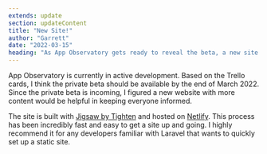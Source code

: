 ```yaml
---
extends: update
section: updateContent
title: "New Site!"
author: "Garrett"
date: "2022-03-15"
heading: "As App Observatory gets ready to reveal the beta, a new site to showcase it and provide updates was needed. There are so many exciting things coming!"
---
```

App Observatory is currently in active development. Based on the Trello cards, 
I think the private beta should be available by the end of March 2022. Since 
the private beta is incoming, I figured a new website with more content 
would be helpful in keeping everyone informed.

The site is built with 
<a href="https://jigsaw.tighten.com/" target="_blank">Jigsaw by Tighten</a> 
and hosted on <a href="https://netlify.com" target="_blank">Netlify</a>. 
This process has been incredibly fast and easy to get a site up and going. 
I highly recommend it for any developers familiar with Laravel that wants 
to quickly set up a static site. 
